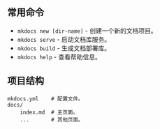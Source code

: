 ## 常用命令

* `mkdocs new [dir-name]` - 创建一个新的文档项目。
* `mkdocs serve` - 启动文档库服务。
* `mkdocs build` - 生成文档部署库。
* `mkdocs help` - 查看帮助信息。

## 项目结构

    mkdocs.yml    # 配置文件。
    docs/
        index.md  # 主页面。
        ...       # 其他页面。
